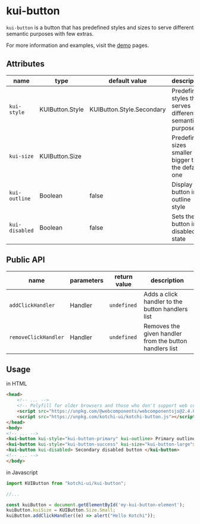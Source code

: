 # kui-button
`kui-button` is a button that has predefined styles and sizes to serve different semantic purposes with few extras.

For more information and examples, visit the [demo](https://ahmadigbaryia.github.io/kotchi-ui/button.html) pages.

## Attributes
name           | type            | default value             | description
-------------- | --------------- | ------------------------- | ----------------------------------------------------------
`kui-style`    | KUIButton.Style | KUIButton.Style.Secondary | Predefined styles that serves different semantic purposes
`kui-size`     | KUIButton.Size  |                           | Predefined sizes smaller or bigger than the default one
`kui-outline`  | Boolean         | false                     | Display the button in an outline style
`kui-disabled` | Boolean         | false                     | Sets the button in a disabled state

## Public API
name                  | parameters      | return value     | description
--------------------- | --------------- | ---------------- | -------------------------------------------------------------
`addClickHandler`     | Handler         | `undefined`      | Adds a click handler to the button handlers list
`removeClickHandler`  | Handler         | `undefined`      | Removes the given handler from the button handlers list


## Usage
in HTML
```html
<head>
    <!-- ... -->
    <!-- Polyfill for older browsers and those who don't support web components -->
	<script src="https://unpkg.com/@webcomponents/webcomponentsjs@2.4.0/webcomponents-loader.js"></script>
	<script src="https://unpkg.com/kotchi-ui/kotchi-button.js"></script>
</head>
<body>
<!-- ... -->
<kui-button kui-style="kui-button-primary" kui-outline> Primary outlined button </kui-button>
<kui-button kui-style="kui-button-success" kui-size="kui-button-large"> Success large button </kui-button>
<kui-button kui-disabled> Secondary disabled button </kui-button>
<!-- ... -->
</body>
```

in Javascript
```js
import KUIButton from "kotchi-ui/kui-button";

//...

const kuiButton = document.getElementById('my-kui-button-element');
kuiButton.kuiSize = KUIButton.Size.Small;
kuiButton.addClickHandler((e) => alert("Hello Kotchi"));
```